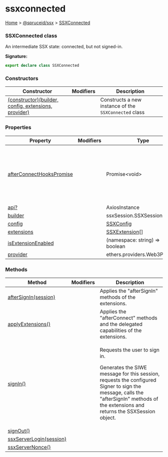 # ssxconnected

[Home](https://github.com/spruceid/ssx/blob/main/documentation/reference/ssx-sdk/index.md) > [@spruceid/ssx](../) > [SSXConnected](./)

### SSXConnected class

An intermediate SSX state: connected, but not signed-in.

**Signature:**

```typescript
export declare class SSXConnected 
```

### Constructors

| Constructor                                                                                 | Modifiers | Description                                           |
| ------------------------------------------------------------------------------------------- | --------- | ----------------------------------------------------- |
| [(constructor)(builder, config, extensions, provider)](ssx.ssxconnected.\_constructor\_.md) |           | Constructs a new instance of the `SSXConnected` class |

### Properties

| Property                                                                 | Modifiers | Type                                    | Description                                                                                                    |
| ------------------------------------------------------------------------ | --------- | --------------------------------------- | -------------------------------------------------------------------------------------------------------------- |
| [afterConnectHooksPromise](ssx.ssxconnected.afterconnecthookspromise.md) |           | Promise\<void>                          | Promise that is initialized on construction of this class to run the "afterConnect" methods of the extensions. |
| [api?](ssx.ssxconnected.api.md)                                          |           | AxiosInstance                           | _(Optional)_                                                                                                   |
| [builder](ssx.ssxconnected.builder.md)                                   |           | ssxSession.SSXSessionBuilder            |                                                                                                                |
| [config](ssx.ssxconnected.config.md)                                     |           | [SSXConfig](../ssx.ssxconfig/)          |                                                                                                                |
| [extensions](ssx.ssxconnected.extensions.md)                             |           | [SSXExtension](../ssx.ssxextension/)\[] |                                                                                                                |
| [isExtensionEnabled](ssx.ssxconnected.isextensionenabled.md)             |           | (namespace: string) => boolean          |                                                                                                                |
| [provider](ssx.ssxconnected.provider.md)                                 |           | ethers.providers.Web3Provider           |                                                                                                                |

### Methods

| Method                                                        | Modifiers | Description                                                                                                                                                                                                                      |
| ------------------------------------------------------------- | --------- | -------------------------------------------------------------------------------------------------------------------------------------------------------------------------------------------------------------------------------- |
| [afterSignIn(session)](ssx.ssxconnected.aftersignin.md)       |           | Applies the "afterSignIn" methods of the extensions.                                                                                                                                                                             |
| [applyExtensions()](ssx.ssxconnected.applyextensions.md)      |           | Applies the "afterConnect" methods and the delegated capabilities of the extensions.                                                                                                                                             |
| [signIn()](ssx.ssxconnected.signin.md)                        |           | <p>Requests the user to sign in.</p><p>Generates the SIWE message for this session, requests the configured Signer to sign the message, calls the "afterSignIn" methods of the extensions and returns the SSXSession object.</p> |
| [signOut()](ssx.ssxconnected.signout.md)                      |           |                                                                                                                                                                                                                                  |
| [ssxServerLogin(session)](ssx.ssxconnected.ssxserverlogin.md) |           |                                                                                                                                                                                                                                  |
| [ssxServerNonce()](ssx.ssxconnected.ssxservernonce.md)        |           |                                                                                                                                                                                                                                  |
